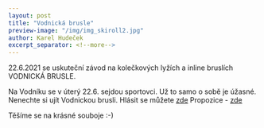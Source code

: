 ```yaml
---
layout: post
title: "Vodnická brusle"
preview-image: "/img/img_skiroll2.jpg"
author: Karel Hudeček
excerpt_separator: <!--more-->
---
```


22.6.2021 se uskuteční závod na kolečkových lyžích a inline bruslích VODNICKÁ BRUSLE. 



Na Vodníku se v úterý 22.6. sejdou sportovci. Už to samo o sobě je úžasné. Nenechte si ujít Vodnickou brusli. Hlásit se můžete <a href="https://registrace.sportsoft.cz/mregistration.aspx?m=303" target="_blank">zde</a>
Propozice - <a href="https://sportsoft.cz/Related/2021/Vodnick%C3%A1-brusle_5775_propozice-z%C3%A1vodu/cs_pr_20210622_vodnicka_brusle.pdf" target="_blank">zde</a>

Těšíme se na krásné souboje :-)

 <!--more-->